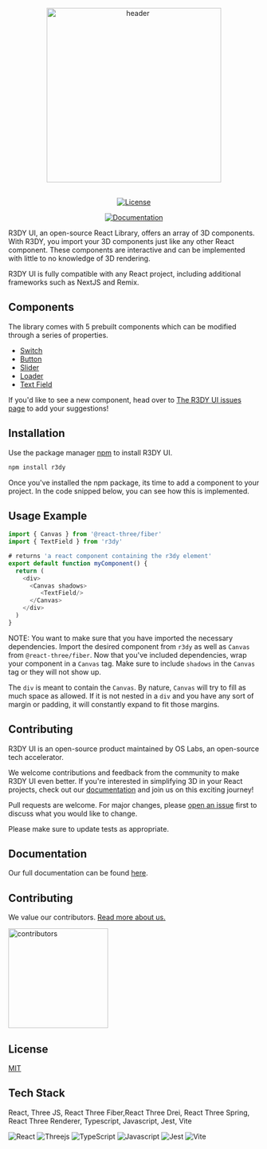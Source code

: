 <br/>
<div align="center">
  <a href="https://www.r3dyui.com/" target=”_blank”>
    <img src="https://i.imgur.com/mXk9ke7.jpeg" height="350" align="center" alt="header" />
  </a>
  <br/>
  <br/>


[![License](https://img.shields.io/badge/License-MIT-blue)](https://github.com/oslabs-beta/r3Dy/blob/dev/LICENSE.txt)

[![Documentation](https://img.shields.io/badge/Read%20our%20Documentation-black?logo=book)](https://www.r3dyui.com/docs/)

</div>


R3DY UI, an open-source React Library, offers an array of 3D components. With R3DY, you import your 3D components just like any other React component. These components are interactive and can be implemented with little to no knowledge of 3D rendering.

R3DY UI is fully compatible with any React project, including additional frameworks such as NextJS and Remix.

## Components
The library comes with 5 prebuilt components which can be modified through a series of properties.
- [Switch](https://www.r3dyui.com/docs/components/switch/)
- [Button](https://www.r3dyui.com/docs/components/button/)
- [Slider](https://www.r3dyui.com/docs/components/slider/)
- [Loader](https://www.r3dyui.com/docs/components/loader/)
- [Text Field](https://www.r3dyui.com/docs/components/textfield/)

If you'd like to see a new component, head over to [The R3DY UI issues page](https://github.com/oslabs-beta/r3Dy/issues) to add your suggestions!

## Installation

Use the package manager [npm](https://www.npmjs.com/) to install R3DY UI.

```bash
npm install r3dy
```
Once you've installed the npm package, its time to add a component to your project. In the code snipped below, you can see how this is implemented.

## Usage Example

```javascript
import { Canvas } from '@react-three/fiber'
import { TextField } from 'r3dy'

# returns 'a react component containing the r3dy element'
export default function myComponent() {
  return (
    <div>
      <Canvas shadows>
         <TextField/>
      </Canvas>
    </div>
  )
}
```

NOTE: You want to make sure that you have imported the necessary dependencies. Import the desired component from `r3dy` as well as `Canvas` from `@react-three/fiber`. Now that you've included dependencies, wrap your component in a `Canvas` tag. Make sure to include `shadows` in the `Canvas` tag or they will not show up.

The `div` is meant to contain the `Canvas`. By nature, `Canvas` will try to fill as much space as allowed. If it is not nested in a `div` and you have any sort of margin or padding, it will constantly expand to fit those margins.

## Contributing
R3DY UI is an open-source product maintained by OS Labs, an open-source tech accelerator.

We welcome contributions and feedback from the community to make R3DY UI even better. If you're interested in simplifying 3D in your React projects, check out our [documentation](https://www.r3dyui.com/docs/) and join us on this exciting journey!

Pull requests are welcome. For major changes, please [open an issue](https://github.com/oslabs-beta/r3Dy/issues) first to discuss what you would like to change.

Please make sure to update tests as appropriate.

## Documentation
Our full documentation can be found [here](https://www.r3dyui.com/docs).

## Contributing
We value our contributors. [Read more about us.](https://www.r3dyui.com/about-us)

<img src="https://i.imgur.com/5cXAg9j.jpg" height="200" alt="contributors" />

## License

[MIT](https://github.com/oslabs-beta/r3Dy/blob/dev/LICENSE.txt)


## Tech Stack
React, Three JS, React Three Fiber,React Three Drei, React Three Spring, React Three Renderer, Typescript, Javascript, Jest, Vite

![React](https://img.shields.io/badge/react-%2320232a.svg?style=for-the-badge&logo=react&logoColor=%2361DAFB)
![Threejs](https://img.shields.io/badge/threejs-black?style=for-the-badge&logo=three.js&logoColor=white)
![TypeScript](https://img.shields.io/badge/typescript-%23007ACC.svg?style=for-the-badge&logo=typescript&logoColor=white)
![Javascript](https://img.shields.io/badge/javascript-yellow?style=for-the-badge&logo=javascript)
![Jest](https://img.shields.io/badge/-jest-%23C21325?style=for-the-badge&logo=jest&logoColor=white)
![Vite](https://img.shields.io/badge/vite-%23646CFF.svg?style=for-the-badge&logo=vite&logoColor=white)
